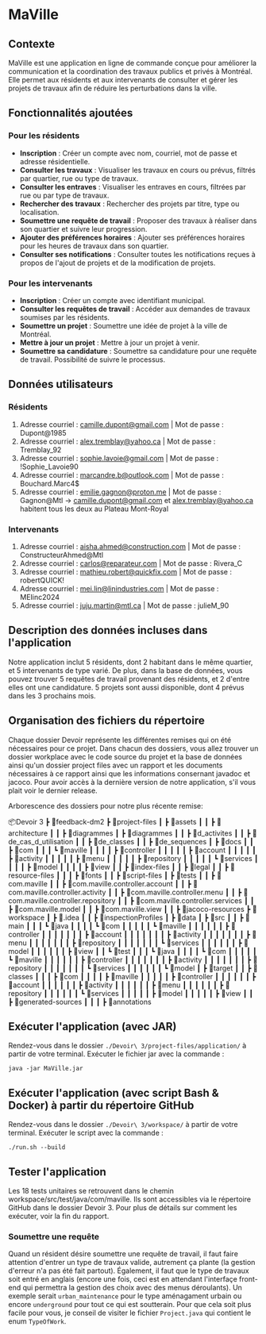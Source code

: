 # MaVille

## Contexte
MaVille est une application en ligne de commande conçue pour améliorer la communication et la coordination des travaux publics et privés à Montréal. Elle permet aux résidents et aux intervenants de consulter et gérer les projets de travaux afin de réduire les perturbations dans la ville.

## Fonctionnalités ajoutées

### Pour les résidents
- **Inscription** : Créer un compte avec nom, courriel, mot de passe et adresse résidentielle.
- **Consulter les travaux** : Visualiser les travaux en cours ou prévus, filtrés par quartier, rue ou type de travaux.
- **Consulter les entraves** : Visualiser les entraves en cours, filtrées par rue ou par type de travaux.
- **Rechercher des travaux** : Rechercher des projets par titre, type ou localisation.
- **Soumettre une requête de travail** : Proposer des travaux à réaliser dans son quartier et suivre leur progression.
- **Ajouter des préférences horaires** : Ajouter ses préférences horaires pour les heures de travaux dans son quartier.
- **Consulter ses notifications** : Consulter toutes les notifications reçues à propos de l'ajout de projets et de la modification de projets.
### Pour les intervenants
- **Inscription** : Créer un compte avec identifiant municipal.
- **Consulter les requêtes de travail** : Accéder aux demandes de travaux soumises par les résidents.
- **Soumettre un projet** : Soumettre une idée de projet à la ville de Montréal.
- **Mettre à jour un projet** : Mettre à jour un projet à venir.
- **Soumettre sa candidature** : Soumettre sa candidature pour une requête de travail. Possibilité de suivre le processus.

## Données utilisateurs

### Résidents
1. Adresse courriel : camille.dupont@gmail.com | Mot de passe : Dupont@1985
2. Adresse courriel : alex.tremblay@yahoo.ca | Mot de passe : Tremblay_92
3. Adresse courriel : sophie.lavoie@gmail.com | Mot de passe : !Sophie_Lavoie90
4. Adresse courriel : marcandre.b@outlook.com | Mot de passe : Bouchard.Marc4$
5. Adresse courriel : emilie.gagnon@proton.me | Mot de passe : Gagnon@Mtl
-> camille.dupont@gmail.com et alex.tremblay@yahoo.ca habitent tous les deux au Plateau Mont-Royal

### Intervenants
1. Adresse courriel : aisha.ahmed@construction.com | Mot de passe : ConstructeurAhmed@Mtl
2. Adresse courriel : carlos@reparateur.com | Mot de passe : Rivera_C
3. Adresse courriel : mathieu.robert@quickfix.com | Mot de passe : robertQUICK!
4. Adresse courriel : mei.lin@linindustries.com | Mot de passe : MEIinc2024
5. Adresse courriel : juju.martin@mtl.ca | Mot de passe : julieM_90

## Description des données incluses dans l'application
Notre application inclut 5 résidents, dont 2 habitant dans le même quartier, et 5 intervenants de type varié.
De plus, dans la base de données, vous pouvez trouver 5 requêtes de travail provenant des résidents, et 2 d'entre elles ont une candidature. 5 projets sont aussi disponible, dont 4 prévus dans les 3 prochains mois. 

## Organisation des fichiers du répertoire

Chaque dossier Devoir représente les différentes remises qui on été nécessaires pour ce projet.
Dans chacun des dossiers, vous allez trouver un dossier workplace avec le code source du projet
et la base de données ainsi qu'un dossier project files avec un rapport et les documents nécessaires 
à ce rapport ainsi que les informations consernant javadoc et jacoco. Pour avoir accès à la dernière 
version de notre application, s'il vous plait voir le dernier release.

Arborescence des dossiers pour notre plus récente remise: 

📦Devoir 3
 ┣ 📂feedback-dm2
 ┣ 📂project-files
 ┃ ┣ 📂assets
 ┃ ┃ ┣ 📂architecture
 ┃ ┃ ┣ 📂diagrammes
 ┃ ┣ 📂diagrammes
 ┃ ┃ ┣ 📂d_activites
 ┃ ┃ ┣ 📂de_cas_d_utilisation
 ┃ ┃ ┣ 📂de_classes
 ┃ ┃ ┣ 📂de_sequences
 ┃ ┣ 📂docs
 ┃ ┃ ┣ 📂com
 ┃ ┃ ┃ ┗ 📂maville
 ┃ ┃ ┃ ┃ ┣ 📂controller
 ┃ ┃ ┃ ┃ ┃ ┣ 📂account
 ┃ ┃ ┃ ┃ ┃ ┣ 📂activity
 ┃ ┃ ┃ ┃ ┃ ┣ 📂menu
 ┃ ┃ ┃ ┃ ┃ ┣ 📂repository
 ┃ ┃ ┃ ┃ ┃ ┗ 📂services
 ┃ ┃ ┃ ┃ ┣ 📂model
 ┃ ┃ ┃ ┃ ┣ 📂view
 ┃ ┃ ┣ 📂index-files
 ┃ ┃ ┣ 📂legal
 ┃ ┃ ┣ 📂resource-files
 ┃ ┃ ┃ ┣ 📂fonts
 ┃ ┃ ┣ 📂script-files
 ┃ ┣ 📂tests
 ┃ ┃ ┣ 📂com.maville
 ┃ ┃ ┣ 📂com.maville.controller.account
 ┃ ┃ ┣ 📂com.maville.controller.activity
 ┃ ┃ ┣ 📂com.maville.controller.menu
 ┃ ┃ ┣ 📂com.maville.controller.repository
 ┃ ┃ ┣ 📂com.maville.controller.services
 ┃ ┃ ┣ 📂com.maville.model
 ┃ ┃ ┣ 📂com.maville.view
 ┃ ┃ ┣ 📂jacoco-resources
 ┣ 📂workspace
 ┃ ┣ 📂.idea
 ┃ ┃ ┣ 📂inspectionProfiles
 ┃ ┣ 📂data
 ┃ ┣ 📂src
 ┃ ┃ ┣ 📂main
 ┃ ┃ ┃ ┗ 📂java
 ┃ ┃ ┃ ┃ ┗ 📂com
 ┃ ┃ ┃ ┃ ┃ ┗ 📂maville
 ┃ ┃ ┃ ┃ ┃ ┃ ┣ 📂controller
 ┃ ┃ ┃ ┃ ┃ ┃ ┃ ┣ 📂account
 ┃ ┃ ┃ ┃ ┃ ┃ ┃ ┣ 📂activity
 ┃ ┃ ┃ ┃ ┃ ┃ ┃ ┣ 📂menu
 ┃ ┃ ┃ ┃ ┃ ┃ ┃ ┣ 📂repository
 ┃ ┃ ┃ ┃ ┃ ┃ ┃ ┗ 📂services
 ┃ ┃ ┃ ┃ ┃ ┃ ┣ 📂model
 ┃ ┃ ┃ ┃ ┃ ┃ ┣ 📂view
 ┃ ┃ ┗ 📂test
 ┃ ┃ ┃ ┗ 📂java
 ┃ ┃ ┃ ┃ ┗ 📂com
 ┃ ┃ ┃ ┃ ┃ ┗ 📂maville
 ┃ ┃ ┃ ┃ ┃ ┃ ┣ 📂controller
 ┃ ┃ ┃ ┃ ┃ ┃ ┃ ┣ 📂activity
 ┃ ┃ ┃ ┃ ┃ ┃ ┃ ┣ 📂repository
 ┃ ┃ ┃ ┃ ┃ ┃ ┃ ┗ 📂services
 ┃ ┃ ┃ ┃ ┃ ┃ ┗ 📂model
 ┃ ┣ 📂target
 ┃ ┃ ┣ 📂classes
 ┃ ┃ ┃ ┣ 📂com
 ┃ ┃ ┃ ┃ ┣ 📂maville
 ┃ ┃ ┃ ┃ ┃ ┣ 📂controller
 ┃ ┃ ┃ ┃ ┃ ┃ ┣ 📂account
 ┃ ┃ ┃ ┃ ┃ ┃ ┣ 📂activity
 ┃ ┃ ┃ ┃ ┃ ┃ ┣ 📂menu
 ┃ ┃ ┃ ┃ ┃ ┃ ┣ 📂repository
 ┃ ┃ ┃ ┃ ┃ ┃ ┗ 📂services
 ┃ ┃ ┃ ┃ ┃ ┣ 📂model
 ┃ ┃ ┃ ┃ ┃ ┣ 📂view
 ┃ ┃ ┣ 📂generated-sources
 ┃ ┃ ┃ ┣ 📂annotations


## Exécuter l'application (avec JAR)
Rendez-vous dans le dossier `./Devoir\ 3/project-files/application/` à partir de votre terminal. Exécuter le fichier jar avec la commande :
```shell
java -jar MaVille.jar
```

## Exécuter l'application (avec script Bash & Docker) à partir du répertoire GitHub
Rendez-vous dans le dossier `./Devoir\ 3/workspace/` à partir de votre terminal. Exécuter le script avec la commande :
```shell
./run.sh --build
```

## Tester l'application
Les 18 tests unitaires se retrouvent dans le chemin workspace/src/test/java/com/maville. Ils sont accessibles via le répertoire GitHub dans le dossier Devoir 3. Pour plus de détails sur comment les exécuter, voir la fin du rapport.

### Soumettre une requête
Quand un résident désire soumettre une requête de travail, il faut faire attention d'entrer un type de travaux valide, autrement ça plante (la gestion d'erreur n'a pas été fait partout). Également, il faut que le type de travaux soit entré en anglais (encore une fois, ceci est en attendant l'interfaçe front-end qui permettra la gestion des choix avec des menus déroulants). Un exemple serait `urban_maintenance` pour le type aménagament urbain ou encore `underground` pour tout ce qui est soutterain. Pour que cela soit plus facile pour vous, je conseil de visiter le fichier `Project.java` qui contient le enum `TypeOfWork`. 

